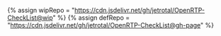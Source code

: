 {% assign wipRepo = "https://cdn.jsdelivr.net/gh/jetrotal/OpenRTP-CheckList@wip" %}
{% assign defRepo = "https://cdn.jsdelivr.net/gh/jetrotal/OpenRTP-CheckList@gh-page" %}
<script src="https://cdnjs.cloudflare.com/ajax/libs/pizzicato/0.6.4/Pizzicato.min.js" integrity="sha512-K+cPWcoDCr2JFFfe912LrvRUQbVJuWNfeWK5r/HrmpDs8ELrsjVib8Fs5oAxzu76fG66ajGhDLvvcxBbeEzl9g==" crossorigin="anonymous" referrerpolicy="no-referrer" type="application/javascript"></script>
<script type='text/javascript' src='//www.midijs.net/lib/midi.js' crossorigin="anonymous" referrerpolicy="no-referrer" type="application/javascript"></script>
<script src="{{wipRepo}}/scripts/rtpFiles.js?{{site.time}}" crossorigin="anonymous" referrerpolicy="no-referrer" type="application/javascript"></script>
<script src="{{wipRepo}}/scripts/rtpData.js?{{site.time}}" crossorigin="anonymous" referrerpolicy="no-referrer" type="application/javascript"></script>
<script src="{{defRepo}}/scripts/injectCSS.js?{{site.time}}" crossorigin="anonymous" referrerpolicy="no-referrer" type="application/javascript"></script>
<script src="{{defRepo}}/scripts/checklistGenerator.js?{{site.time}}" defer crossorigin="anonymous" referrerpolicy="no-referrer" type="application/javascript"></script>
